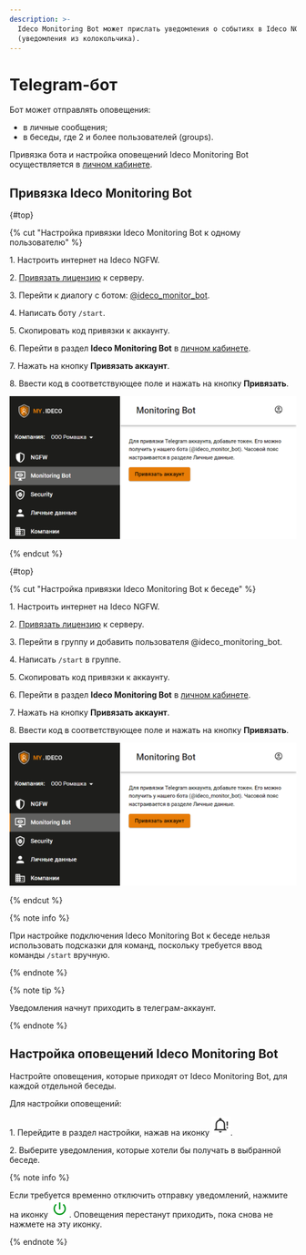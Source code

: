 ```yaml
---
description: >-
  Ideco Monitoring Bot может прислать уведомления о событиях в Ideco NGFW
  (уведомления из колокольчика).
---
```


# Telegram-бот

Бот может отправлять оповещения:
* в личные сообщения;
* в беседы, где 2 и более пользователей (groups).

Привязка бота и настройка оповещений Ideco Monitoring Bot осуществляется в [личном кабинете](https://my.ideco.ru/).

## Привязка Ideco Monitоring Bot

{#top}

{% cut "Настройка привязки Ideco Monitoring Bot к одному пользователю" %}

1\. Настроить интернет на Ideco NGFW.

2\. [Привязать лицензию](../../../ngfw/settings/server-management/license-management.md) к серверу.

3\. Перейти к диалогу с ботом: [@ideco_monitor_bot](https://telegram.im/@ideco_monitor_bot).

4\. Написать боту `/start`.

5\. Скопировать код привязки к аккаунту.

6\. Перейти в раздел **Ideco Monitoring Bot** в [личном кабинете](https://my.ideco.ru/#/ideco-monitoring-bot).

7\. Нажать на кнопку **Привязать аккаунт**.

8\. Ввести код в соответствующее поле и нажать на кнопку **Привязать**.

![](../../../_images/telegram-bot.png)

{% endcut %}

{#top}

{% cut "Настройка привязки Ideco Monitoring Bot к беседе" %}

1\. Настроить интернет на Ideco NGFW.

2\. [Привязать лицензию](../../../ngfw/settings/server-management/license-management.md) к серверу.

3\. Перейти в группу и добавить пользователя @ideco_monitoring_bot.

4\. Написать `/start` в группе.

5\. Скопировать код привязки к аккаунту.

6\. Перейти в раздел **Ideco Monitoring Bot** в [личном кабинете](https://my.ideco.ru/#/ideco-monitoring-bot).

7\. Нажать на кнопку **Привязать аккаунт**.

8\. Ввести код в соответствующее поле и нажать на кнопку **Привязать**.

![](../../../_images/telegram-bot.png)

{% endcut %}

{% note info %}

При настройке подключения Ideco Monitoring Bot к беседе нельзя использовать подсказки для команд, поскольку требуется ввод команды `/start` вручную.

{% endnote %}

{% note tip %}

Уведомления начнут приходить в телеграм-аккаунт.

{% endnote %}

## Настройка оповещений Ideco Monitоring Bot

Настройте оповещения, которые приходят от Ideco Monitoring Bot, для каждой отдельной беседы.

Для настройки оповещений:

1\. Перейдите в раздел настройки, нажав на иконку ![](../../../_images/icon-bot-notifications.png).

2\. Выберите уведомления, которые хотели бы получать в выбранной беседе.

{% note info %}

Если требуется временно отключить отправку уведомлений, нажмите на иконку ![](../../../_images/icon-bot-off.png). Оповещения перестанут приходить, пока снова не нажмете на эту иконку.

{% endnote %}

